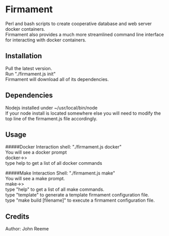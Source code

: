 # Firmament
Perl and bash scripts to create cooperative database and web server docker containers.  
Firmament also provides a much more streamlined command line interface for interacting with docker containers.

## Installation
Pull the latest version.  
Run "./firmament.js init"  
Firmament will download all of its dependencies.  

## Dependencies
Nodejs installed under ~/usr/local/bin/node    
If your node install is located somewhere else you will need to modify the top line of the firmament.js file accordingly.

## Usage

#####Docker Interaction shell:
"./firmament.js docker"  
You will see a docker prompt  
docker->>  
type help to get a list of all docker commands  

#####Make Interaction Shell:
"./firmament.js make"  
You will see a make prompt.  
make->>  
type "help" to get a list of all make commands.  
type "template" to generate a template firmament configuration file.  
type "make build [filename]" to execute a firmament configuration file.  

## Credits
Author: John Reeme
